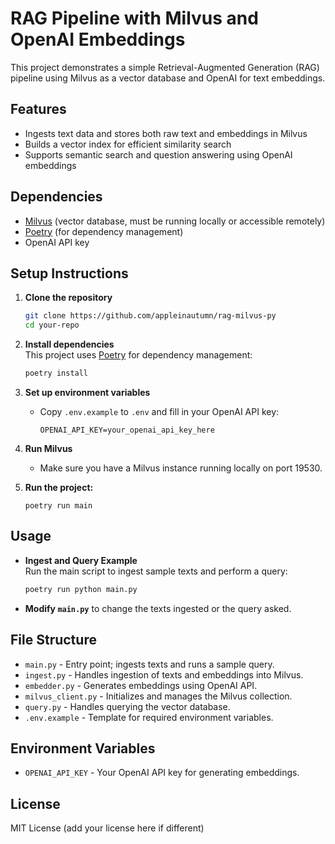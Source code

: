 # RAG Pipeline with Milvus and OpenAI Embeddings

This project demonstrates a simple Retrieval-Augmented Generation (RAG) pipeline using Milvus as a vector database and OpenAI for text embeddings.

## Features

- Ingests text data and stores both raw text and embeddings in Milvus
- Builds a vector index for efficient similarity search
- Supports semantic search and question answering using OpenAI embeddings

## Dependencies

- [Milvus](https://milvus.io/) (vector database, must be running locally or accessible remotely)
- [Poetry](https://python-poetry.org/) (for dependency management)
- OpenAI API key

## Setup Instructions

1. **Clone the repository**  
   ```bash
   git clone https://github.com/appleinautumn/rag-milvus-py
   cd your-repo
   ```

2. **Install dependencies**  
   This project uses [Poetry](https://python-poetry.org/) for dependency management:
   ```bash
   poetry install
   ```

3. **Set up environment variables**  
   - Copy `.env.example` to `.env` and fill in your OpenAI API key:
     ```
     OPENAI_API_KEY=your_openai_api_key_here
     ```

4. **Run Milvus**  
   - Make sure you have a Milvus instance running locally on port 19530.

5. **Run the project:**
   ```
   poetry run main
   ```

## Usage

- **Ingest and Query Example**  
  Run the main script to ingest sample texts and perform a query:
  ```bash
  poetry run python main.py
  ```

- **Modify `main.py`** to change the texts ingested or the query asked.

## File Structure

- `main.py` - Entry point; ingests texts and runs a sample query.
- `ingest.py` - Handles ingestion of texts and embeddings into Milvus.
- `embedder.py` - Generates embeddings using OpenAI API.
- `milvus_client.py` - Initializes and manages the Milvus collection.
- `query.py` - Handles querying the vector database.
- `.env.example` - Template for required environment variables.

## Environment Variables

- `OPENAI_API_KEY` - Your OpenAI API key for generating embeddings.

## License

MIT License (add your license here if different)
